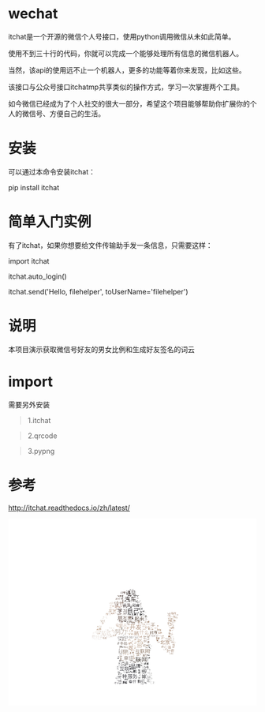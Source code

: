 # wechat

itchat是一个开源的微信个人号接口，使用python调用微信从未如此简单。

使用不到三十行的代码，你就可以完成一个能够处理所有信息的微信机器人。

当然，该api的使用远不止一个机器人，更多的功能等着你来发现，比如这些。

该接口与公众号接口itchatmp共享类似的操作方式，学习一次掌握两个工具。

如今微信已经成为了个人社交的很大一部分，希望这个项目能够帮助你扩展你的个人的微信号、方便自己的生活。

# 安装

可以通过本命令安装itchat：

pip install itchat

# 简单入门实例

有了itchat，如果你想要给文件传输助手发一条信息，只需要这样：

import itchat

itchat.auto_login()

itchat.send('Hello, filehelper', toUserName='filehelper')

# 说明

本项目演示获取微信号好友的男女比例和生成好友签名的词云

# import

需要另外安装
>1.itchat

>2.qrcode

>3.pypng

# 参考

http://itchat.readthedocs.io/zh/latest/

![demo](signature.png)